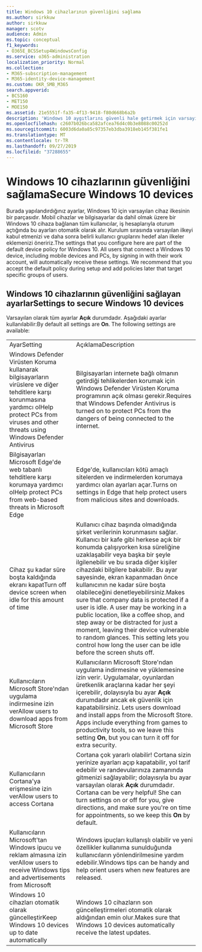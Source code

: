 ```yaml
---
title: Windows 10 cihazlarının güvenliğini sağlama
ms.author: sirkkuw
author: sirkkuw
manager: scotv
audience: Admin
ms.topic: conceptual
f1_keywords:
- O365E_BCSSetup4WindowsConfig
ms.service: o365-administration
localization_priority: Normal
ms.collection:
- M365-subscription-management
- M365-identity-device-management
ms.custom: OKR_SMB_M365
search.appverid:
- BCS160
- MET150
- MOE150
ms.assetid: 21e5551f-fa35-4f13-9418-f80d668b6a2b
description: 'Windows 10 aygıtlarını güvenli hale getirmek için varsayılan ve diğer ayarlar hakkında bilgi edinin. '
ms.openlocfilehash: c2607b026bca582afcea76d4c0b3e8088c00252d
ms.sourcegitcommit: 6003d6da0a85c97357eb3dba3918eb145f381fe1
ms.translationtype: MT
ms.contentlocale: tr-TR
ms.lasthandoff: 09/27/2019
ms.locfileid: "37288655"
---
```

# <a name="secure-windows-10-devices"></a><span data-ttu-id="6e901-103">Windows 10 cihazlarının güvenliğini sağlama</span><span class="sxs-lookup"><span data-stu-id="6e901-103">Secure Windows 10 devices</span></span>

<span data-ttu-id="6e901-p101">Burada yapılandırdığınız ayarlar, Windows 10 için varsayılan cihaz ilkesinin bir parçasıdır. Mobil cihazlar ve bilgisayarlar da dahil olmak üzere bir Windows 10 cihaza bağlanan tüm kullanıcılar, iş hesaplarıyla oturum açtığında bu ayarları otomatik olarak alır. Kurulum sırasında varsayılan ilkeyi kabul etmenizi ve daha sonra belirli kullanıcı gruplarını hedef alan ilkeler eklemenizi öneririz.</span><span class="sxs-lookup"><span data-stu-id="6e901-p101">The settings that you configure here are part of the default device policy for Windows 10. All users that connect a Windows 10 device, including mobile devices and PCs, by signing in with their work account, will automatically receive these settings. We recommend that you accept the default policy during setup and add policies later that target specific groups of users.</span></span>
  
## <a name="settings-to-secure-windows-10-devices"></a><span data-ttu-id="6e901-107">Windows 10 cihazlarının güvenliğini sağlayan ayarlar</span><span class="sxs-lookup"><span data-stu-id="6e901-107">Settings to secure Windows 10 devices</span></span>

<span data-ttu-id="6e901-p102">Varsayılan olarak tüm ayarlar **Açık** durumdadır. Aşağıdaki ayarlar kullanılabilir:</span><span class="sxs-lookup"><span data-stu-id="6e901-p102">By default all settings are **On**. The following settings are available:</span></span>
  
|||
|:-----|:-----|
|<span data-ttu-id="6e901-110">Ayar</span><span class="sxs-lookup"><span data-stu-id="6e901-110">Setting</span></span>  <br/> |<span data-ttu-id="6e901-111">Açıklama</span><span class="sxs-lookup"><span data-stu-id="6e901-111">Description</span></span>  <br/> |
|<span data-ttu-id="6e901-112">Windows Defender Virüsten Koruma kullanarak bilgisayarların virüslere ve diğer tehditlere karşı korunmasına yardımcı ol</span><span class="sxs-lookup"><span data-stu-id="6e901-112">Help protect PCs from viruses and other threats using Windows Defender Antivirus</span></span>  <br/> |<span data-ttu-id="6e901-113">Bilgisayarları internete bağlı olmanın getirdiği tehlikelerden korumak için Windows Defender Virüsten Koruma programının açık olması gerekir.</span><span class="sxs-lookup"><span data-stu-id="6e901-113">Requires that Windows Defender Antivirus is turned on to protect PCs from the dangers of being connected to the internet.</span></span>  <br/> |
|<span data-ttu-id="6e901-114">Bilgisayarları Microsoft Edge'de web tabanlı tehditlere karşı korumaya yardımcı ol</span><span class="sxs-lookup"><span data-stu-id="6e901-114">Help protect PCs from web-based threats in Microsoft Edge</span></span>  <br/> |<span data-ttu-id="6e901-115">Edge'de, kullanıcıları kötü amaçlı sitelerden ve indirmelerden korumaya yardımcı olan ayarları açar.</span><span class="sxs-lookup"><span data-stu-id="6e901-115">Turns on settings in Edge that help protect users from malicious sites and downloads.</span></span>  <br/> |
|<span data-ttu-id="6e901-116">Cihaz şu kadar süre boşta kaldığında ekranı kapat</span><span class="sxs-lookup"><span data-stu-id="6e901-116">Turn off device screen when idle for this amount of time</span></span>  <br/> |<span data-ttu-id="6e901-p103">Kullanıcı cihaz başında olmadığında şirket verilerinin korunmasını sağlar. Kullanıcı bir kafe gibi herkese açık bir konumda çalışıyorken kısa süreliğine uzaklaşabilir veya başka bir şeyle ilgilenebilir ve bu sırada diğer kişiler cihazdaki bilgilere bakabilir. Bu ayar sayesinde, ekran kapanmadan önce kullanıcının ne kadar süre boşta olabileceğini denetleyebilirsiniz.</span><span class="sxs-lookup"><span data-stu-id="6e901-p103">Makes sure that company data is protected if a user is idle. A user may be working in a public location, like a coffee shop, and step away or be distracted for just a moment, leaving their device vulnerable to random glances. This setting lets you control how long the user can be idle before the screen shuts off.</span></span>  <br/> |
|<span data-ttu-id="6e901-120">Kullanıcıların Microsoft Store'ndan uygulama indirmesine izin ver</span><span class="sxs-lookup"><span data-stu-id="6e901-120">Allow users to download apps from Microsoft Store</span></span>  <br/> |<span data-ttu-id="6e901-p104">Kullanıcıların Microsoft Store'ndan uygulama indirmesine ve yüklemesine izin verir. Uygulamalar, oyunlardan üretkenlik araçlarına kadar her şeyi içerebilir, dolayısıyla bu ayar **Açık** durumdadır ancak ek güvenlik için kapatabilirsiniz.  </span><span class="sxs-lookup"><span data-stu-id="6e901-p104">Lets users download and install apps from the Microsoft Store. Apps include everything from games to productivity tools, so we leave this setting **On**, but you can turn it off for extra security.  </span></span><br/> |
|<span data-ttu-id="6e901-123">Kullanıcıların Cortana'ya erişmesine izin ver</span><span class="sxs-lookup"><span data-stu-id="6e901-123">Allow users to access Cortana</span></span>  <br/> |<span data-ttu-id="6e901-p105">Cortana çok yararlı olabilir! Cortana sizin yerinize ayarları açıp kapatabilir, yol tarif edebilir ve randevularınıza zamanında gitmenizi sağlayabilir; dolayısıyla bu ayar varsayılan olarak **Açık** durumdadır.  </span><span class="sxs-lookup"><span data-stu-id="6e901-p105">Cortana can be very helpful! She can turn settings on or off for you, give directions, and make sure you're on time for appointments, so we keep this **On** by default.  </span></span><br/> |
|<span data-ttu-id="6e901-126">Kullanıcıların Microsoft'tan Windows ipucu ve reklam almasına izin ver</span><span class="sxs-lookup"><span data-stu-id="6e901-126">Allow users to receive Windows tips and advertisements from Microsoft</span></span>  <br/> |<span data-ttu-id="6e901-127">Windows ipuçları kullanışlı olabilir ve yeni özellikler kullanıma sunulduğunda kullanıcıların yönlendirilmesine yardım edebilir.</span><span class="sxs-lookup"><span data-stu-id="6e901-127">Windows tips can be handy and help orient users when new features are released.</span></span>  <br/> |
|<span data-ttu-id="6e901-128">Windows 10 cihazları otomatik olarak güncelleştir</span><span class="sxs-lookup"><span data-stu-id="6e901-128">Keep Windows 10 devices up to date automatically</span></span>  <br/> |<span data-ttu-id="6e901-129">Windows 10 cihazların son güncelleştirmeleri otomatik olarak aldığından emin olur.</span><span class="sxs-lookup"><span data-stu-id="6e901-129">Makes sure that Windows 10 devices automatically receive the latest updates.</span></span>  <br/> |
   

